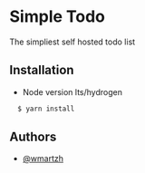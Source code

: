 
# Simple Todo 

The simpliest self hosted todo list 


## Installation

- Node version lts/hydrogen

```bash
  $ yarn install
```
    
## Authors

- [@wmartzh](https://www.github.com/wmartzh)

